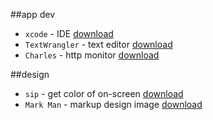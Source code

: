 ##app dev
* `xcode` - IDE [download](https://itunes.apple.com/cn/app/xcode/id497799835?mt=12)
* `TextWrangler` - text editor [download](https://itunes.apple.com/cn/app/textwrangler/id404010395?mt=12)
* `Charles` - http monitor [download](https://www.charlesproxy.com)

##design
* `sip` - get color of on-screen [download](https://itunes.apple.com/cn/app/sip/id507257563?mt=12)
* `Mark Man` - markup design image [download](www.getmarkman.com) 
